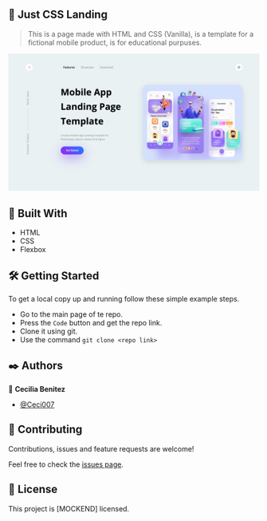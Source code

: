 ## 🧐 Just CSS Landing

> This is a page made with HTML and CSS (Vanilla), is a template for a fictional mobile product, is for educational purpuses.

![screenshot](./app-screen.png)

## 🔧 Built With

- HTML
- CSS
- Flexbox

## 🛠 Getting Started

To get a local copy up and running follow these simple example steps.

- Go to the main page of te repo.
- Press the `Code` button and get the repo link.
- Clone it using git.
- Use the command `git clone <repo link>`

## ✒️ Authors

👤 **Cecilia Benitez**

- [@Ceci007](https://github.com/Ceci007)

## 🤝 Contributing

Contributions, issues and feature requests are welcome!

Feel free to check the [issues page](https://github.com/Ceci007/just-css-landing/issues).

## 📝 License

This project is [MOCKEND] licensed.
